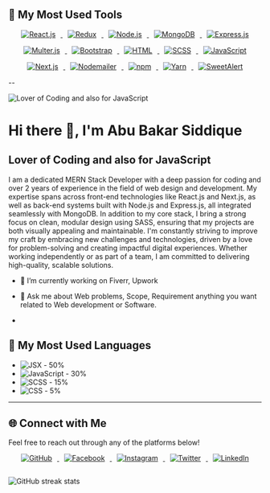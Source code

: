 ## 🌟 My Most Used Tools



<div style="text-align: center;">
    <a href="https://reactjs.org/" target="_blank">
        <img src="https://img.shields.io/badge/-React-61dafb?style=for-the-badge&logo=react&logoColor=black" alt="React.js" style="margin: 0 10px 15px;"/>
    </a>
    <a href="https://redux.js.org/" target="_blank">
        <img src="https://img.shields.io/badge/-Redux-764ABC?style=for-the-badge&logo=redux&logoColor=white" alt="Redux" style="margin: 0 10px 15px;"/>
    </a>
    <a href="https://nodejs.org/" target="_blank">
        <img src="https://img.shields.io/badge/-Node.js-339933?style=for-the-badge&logo=node.js&logoColor=white" alt="Node.js" style="margin: 0 10px 15px;"/>
    </a>
    <a href="https://www.mongodb.com/" target="_blank">
        <img src="https://img.shields.io/badge/-MongoDB-47A248?style=for-the-badge&logo=mongodb&logoColor=white" alt="MongoDB" style="margin: 0 10px 15px;"/>
    </a>
    <a href="https://expressjs.com/" target="_blank">
        <img src="https://img.shields.io/badge/-Express-000000?style=for-the-badge&logo=express&logoColor=white" alt="Express.js" style="margin: 0 10px 15px;"/>
    </a>
    <a href="https://github.com/expressjs/multer" target="_blank">
        <img src="https://img.shields.io/badge/-Multer-ffb700?style=for-the-badge&logo=express&logoColor=white" alt="Multer.js" style="margin: 0 10px 15px;"/>
    </a>
    <a href="https://getbootstrap.com/" target="_blank">
        <img src="https://img.shields.io/badge/-Bootstrap-563D7C?style=for-the-badge&logo=bootstrap&logoColor=white" alt="Bootstrap" style="margin: 0 10px 15px;"/>
    </a>
    <a href="https://www.w3.org/TR/html52/" target="_blank">
        <img src="https://img.shields.io/badge/-HTML-E34F26?style=for-the-badge&logo=html5&logoColor=white" alt="HTML" style="margin: 0 10px 15px;"/>
    </a>
    <a href="https://sass-lang.com/" target="_blank">
        <img src="https://img.shields.io/badge/-SCSS-CC6699?style=for-the-badge&logo=sass&logoColor=white" alt="SCSS" style="margin: 0 10px 15px;"/>
    </a>
    <a href="https://www.javascript.com/" target="_blank">
        <img src="https://img.shields.io/badge/-JavaScript-F7DF1E?style=for-the-badge&logo=javascript&logoColor=black" alt="JavaScript" style="margin: 0 10px 15px;"/>
    </a>
    <a href="https://nextjs.org/" target="_blank">
        <img src="https://img.shields.io/badge/-Next.js-000000?style=for-the-badge&logo=next.js&logoColor=white" alt="Next.js" style="margin: 0 10px 15px;"/>
    </a>
    <a href="https://nodemailer.com/" target="_blank">
        <img src="https://img.shields.io/badge/-Nodemailer-4C4C4C?style=for-the-badge&logo=npm&logoColor=white" alt="Nodemailer" style="margin: 0 10px 15px;"/>
    </a>
    <a href="https://www.npmjs.com/" target="_blank">
        <img src="https://img.shields.io/badge/-npm-CB3837?style=for-the-badge&logo=npm&logoColor=white" alt="npm" style="margin: 0 10px 15px;"/>
    </a>
    <a href="https://yarnpkg.com/" target="_blank">
        <img src="https://img.shields.io/badge/-Yarn-2C8EBB?style=for-the-badge&logo=yarn&logoColor=white" alt="Yarn" style="margin: 0 10px 15px;"/>
    </a>
    <a href="https://sweetalert.js.org/" target="_blank">
        <img src="https://img.shields.io/badge/-SweetAlert-FFB0B0?style=for-the-badge&logo=sweetalert&logoColor=black" alt="SweetAlert" style="margin: 0 10px 15px;"/>
    </a>
</div>
 --








![Lover of Coding and also for JavaScript](https://scontent.fdac24-4.fna.fbcdn.net/v/t39.30808-6/462000254_1983949838710791_6817243344403110239_n.jpg?_nc_cat=107&ccb=1-7&_nc_sid=127cfc&_nc_eui2=AeEZwWCE6ZTyiziHf3YqZOEIzrMeTVz4zzbOsx5NXPjPNhV8jqsHvJdUeGsTbxPSYJ6LeJ2jMLvXvkQfJE2wd-9n&_nc_ohc=1UtJ38a6tLEQ7kNvgE7cSTh&_nc_ht=scontent.fdac24-4.fna&_nc_gid=ANdmtx6nkTeOwY05XQz-SEp&oh=00_AYCgl_ekSiwvuAP_PpEOdf4-AL1NEzYJX8OH3Kz4R-SHnA&oe=6703FCF0)

# Hi there 👋, I'm Abu Bakar Siddique
## Lover of Coding and also for JavaScript

I am a dedicated MERN Stack Developer with a deep passion for coding and over 2 years of experience in the field of web design and development. My expertise spans across front-end technologies like React.js and Next.js, as well as back-end systems built with Node.js and Express.js, all integrated seamlessly with MongoDB. In addition to my core stack, I bring a strong focus on clean, modular design using SASS, ensuring that my projects are both visually appealing and maintainable. I'm constantly striving to improve my craft by embracing new challenges and technologies, driven by a love for problem-solving and creating impactful digital experiences. Whether working independently or as part of a team, I am committed to delivering high-quality, scalable solutions.




- 🔭 I’m currently working on Fiverr, Upwork 
- 💬 Ask me about Web problems, Scope, Requirement anything you want related to Web development or Software.

- 


## 🌟 My Most Used Languages

-  ![JSX](https://img.shields.io/badge/-JSX-61dafb?style=flat&logo=react&logoColor=white) - 50%
-  ![JavaScript](https://img.shields.io/badge/-JavaScript-f7df1e?style=flat&logo=javascript&logoColor=black) - 30%
-  ![SCSS](https://img.shields.io/badge/-SCSS-cc6699?style=flat&logo=sass&logoColor=white) - 15%
-  ![CSS](https://img.shields.io/badge/-CSS-264de4?style=flat&logo=css3&logoColor=white) - 5%





---

## 🌐 Connect with Me

Feel free to reach out through any of the platforms below!

<div style="text-align: center;">
    <a href="https://github.com/MdAbuBakarSiddique" target="_blank">
        <img src="https://img.shields.io/badge/-GitHub-333333?style=for-the-badge&logo=github&logoColor=white" alt="GitHub" style="margin: 0 10px 15px;"/>
    </a>
    <a href="https://facebook.com/YOUR_FACEBOOK_USERNAME" target="_blank">
        <img src="https://img.shields.io/badge/-Facebook-3b5998?style=for-the-badge&logo=facebook&logoColor=white" alt="Facebook" style="margin: 0 10px 15px;"/>
    </a>
    <a href="https://instagram.com/YOUR_INSTAGRAM_USERNAME" target="_blank">
        <img src="https://img.shields.io/badge/-Instagram-e1306c?style=for-the-badge&logo=instagram&logoColor=white" alt="Instagram" style="margin: 0 10px 15px;"/>
    </a>
    <a href="https://twitter.com/YOUR_TWITTER_USERNAME" target="_blank">
        <img src="https://img.shields.io/badge/-Twitter-1DA1F2?style=for-the-badge&logo=twitter&logoColor=white" alt="Twitter" style="margin: 0 10px 15px;"/>
    </a>
    <a href="https://www.linkedin.com/in/YOUR_LINKEDIN_USERNAME" target="_blank">
        <img src="https://img.shields.io/badge/-LinkedIn-0077B5?style=for-the-badge&logo=linkedin&logoColor=white" alt="LinkedIn" style="margin: 0 10px 15px;"/>
    </a>
</div>





![GitHub streak stats](https://streak-stats.demolab.com/?user=SiddiqueAhmed1)  

